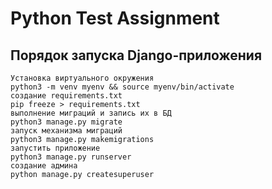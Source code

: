 # Python Test Assignment

## Порядок запуска Django-приложения
```
Установка виртуального окружения
python3 -m venv myenv && source myenv/bin/activate
создание requirements.txt
pip freeze > requirements.txt
выполнение миграций и запись их в БД
python3 manage.py migrate
запуск механизма миграций 
python3 manage.py makemigrations
запустить приложение
python3 manage.py runserver
создание админа
python manage.py createsuperuser
```